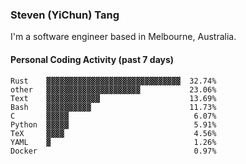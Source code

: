 ### Steven (YiChun) Tang

I'm a software engineer based in Melbourne, Australia.

#### Personal Coding Activity (past 7 days)
```
Rust    ▓▓▓▓▓▓▓▓▓▓▓▓▓▓▓▓▓▓▓▓▓▓▓▓▓▓▓▓▓▓  32.74%
other   ▓▓▓▓▓▓▓▓▓▓▓▓▓▓▓▓▓▓▓▓▓           23.06%
Text    ▓▓▓▓▓▓▓▓▓▓▓▓                    13.69%
Bash    ▓▓▓▓▓▓▓▓▓▓                      11.73%
C       ▓▓▓▓▓                            6.07%
Python  ▓▓▓▓▓                            5.91%
TeX     ▓▓▓▓                             4.56%
YAML    ▓                                1.26%
Docker                                   0.97%
```
